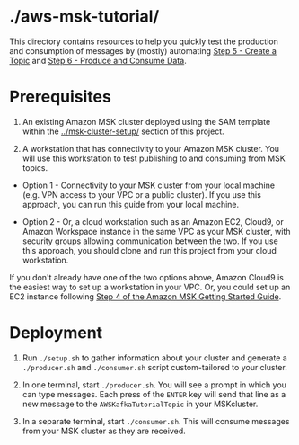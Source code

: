 # ./aws-msk-tutorial/

This directory contains resources to help you quickly test the production and consumption of messages by (mostly) automating [Step 5 - Create a Topic](https://docs.aws.amazon.com/msk/latest/developerguide/create-topic) and [Step 6 - Produce and Consume Data](https://docs.aws.amazon.com/msk/latest/developerguide/produce-consume).

# Prerequisites

1. An existing Amazon MSK cluster deployed using the SAM template within the [../msk-cluster-setup/](../msk-cluster-setup) section of this project.

2. A workstation that has connectivity to your Amazon MSK cluster. You will use this workstation to test publishing to and consuming from MSK topics.

  * Option 1 - Connectivity to your MSK cluster from your local machine (e.g. VPN access to your VPC or a public cluster). If you use this approach, you can run this guide from your local machine. 
  
  * Option 2 - Or, a cloud workstation such as an Amazon EC2, Cloud9, or Amazon Workspace instance in the same VPC as your MSK cluster, with security groups allowing communication between the two. If you use this approach, you should clone and run this project from your cloud workstation.

  If you don't already have one of the two options above, Amazon Cloud9 is the easiest way to set up a workstation in your VPC. Or, you could set up an EC2 instance following [Step 4 of the Amazon MSK Getting Started Guide](https://docs.aws.amazon.com/msk/latest/developerguide/create-client-machine.html). 


# Deployment

1. Run `./setup.sh` to gather information about your cluster and generate a `./producer.sh` and `./consumer.sh` script custom-tailored to your cluster.

2. In one terminal, start `./producer.sh`. You will see a prompt in which you can type messages. Each press of the `ENTER` key will send that line as a new message to the `AWSKafkaTutorialTopic` in your MSKcluster. 

3. In a separate terminal, start `./consumer.sh`. This will consume messages from your MSK cluster as they are received. 